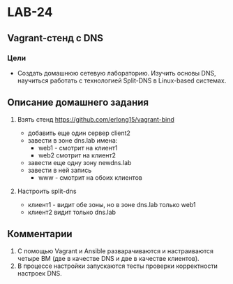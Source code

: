 # LAB-24
## Vagrant-стенд c DNS
### Цели
- Создать домашнюю сетевую лабораторию. Изучить основы DNS, научиться работать с технологией Split-DNS в Linux-based системах.

## Описание домашнего задания
1. Взять стенд https://github.com/erlong15/vagrant-bind 
    - добавить еще один сервер client2
    - завести в зоне dns.lab имена:
        - web1 - смотрит на клиент1
        - web2  смотрит на клиент2
    - завести еще одну зону newdns.lab
    - завести в ней запись
        - www - смотрит на обоих клиентов

2. Настроить split-dns
    - клиент1 - видит обе зоны, но в зоне dns.lab только web1
    - клиент2 видит только dns.lab

## Комментарии
1. С помощью Vagrant и Ansible разварачиваются и настраиваются четыре ВМ (две в качестве DNS и две в качестве клиентов).
2. В процессе настройки запускаются тесты проверки корректности настроек DNS.
